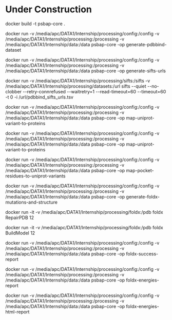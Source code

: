 ﻿# Under Construction

docker build -t psbap-core .

docker run -v /media/apc/DATA1/Internship/processing/config:/config -v /media/apc/DATA1/Internship/processing:/processing -v /media/apc/DATA1/Internship/data:/data psbap-core -op generate-pdbbind-dataset


docker run -v /media/apc/DATA1/Internship/processing/config:/config -v /media/apc/DATA1/Internship/processing:/processing -v /media/apc/DATA1/Internship/data:/data psbap-core -op generate-sifts-urls

docker run -v /media/apc/DATA1/Internship/processing/sifts:/sifts -v /media/apc/DATA1/Internship/processing/datasets:/url sifts --quiet --no-clobber --retry-connrefused --waitretry=1 --read-timeout=60 --timeout=60 -t 0 -i /url/pdbbind_sifts_urls.tsv
		

docker run -v /media/apc/DATA1/Internship/processing/config:/config -v /media/apc/DATA1/Internship/processing:/processing -v /media/apc/DATA1/Internship/data:/data psbap-core -op map-uniprot-variant-to-proteins


docker run -v /media/apc/DATA1/Internship/processing/config:/config -v /media/apc/DATA1/Internship/processing:/processing -v /media/apc/DATA1/Internship/data:/data psbap-core -op map-uniprot-variant-to-proteins


docker run -v /media/apc/DATA1/Internship/processing/config:/config -v /media/apc/DATA1/Internship/processing:/processing -v /media/apc/DATA1/Internship/data:/data psbap-core -op map-pocket-residues-to-uniprot-variants


docker run -v /media/apc/DATA1/Internship/processing/config:/config -v /media/apc/DATA1/Internship/processing:/processing -v /media/apc/DATA1/Internship/data:/data psbap-core -op generate-foldx-mutations-and-structure


docker run -it -v /media/apc/DATA1/Internship/processing/foldx:/pdb foldx RepairPDB 12

docker run -it -v /media/apc/DATA1/Internship/processing/foldx:/pdb foldx BuildModel 12


docker run -v /media/apc/DATA1/Internship/processing/config:/config -v /media/apc/DATA1/Internship/processing:/processing -v /media/apc/DATA1/Internship/data:/data psbap-core -op foldx-success-report

docker run -v /media/apc/DATA1/Internship/processing/config:/config -v /media/apc/DATA1/Internship/processing:/processing -v /media/apc/DATA1/Internship/data:/data psbap-core -op foldx-energies-report


docker run -v /media/apc/DATA1/Internship/processing/config:/config -v /media/apc/DATA1/Internship/processing:/processing -v /media/apc/DATA1/Internship/data:/data psbap-core -op foldx-energies-html-report
